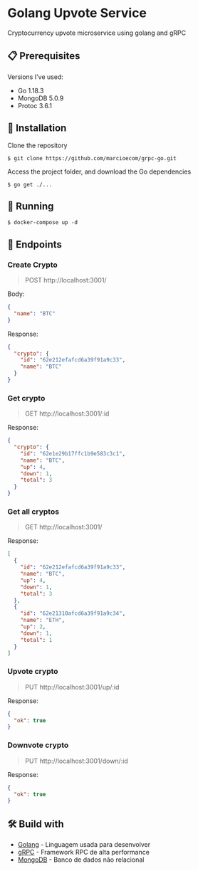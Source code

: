 # Golang Upvote Service

Cryptocurrency upvote microservice using golang and gRPC

## 📋 Prerequisites
Versions I've used:
- Go 1.18.3
- MongoDB 5.0.9
- Protoc 3.6.1

## 🔧 Installation

Clone the repository

```
$ git clone https://github.com/marcioecom/grpc-go.git
```

Access the project folder, and download the Go dependencies

```
$ go get ./...
```

## 🚀 Running

```
$ docker-compose up -d
```

## 📄 Endpoints

### Create Crypto
> POST http://localhost:3001/ 

Body:
~~~~json
{
  "name": "BTC"
}
~~~~
Response:
~~~~json
{
  "crypto": {
    "id": "62e212efafcd6a39f91a9c33",
    "name": "BTC"
  }
}
~~~~

### Get crypto
> GET http://localhost:3001/:id

Response:
~~~~json
{
  "crypto": {
    "id": "62e1e29b17ffc1b9e583c3c1",
    "name": "BTC",
    "up": 4,
    "down": 1,
    "total": 3
  }
}
~~~~

### Get all cryptos
> GET http://localhost:3001/

Response:
~~~~json
[
  {
    "id": "62e212efafcd6a39f91a9c33",
    "name": "BTC",
    "up": 4,
    "down": 1,
    "total": 3
  },
  {
    "id": "62e21310afcd6a39f91a9c34",
    "name": "ETH",
    "up": 2,
    "down": 1,
    "total": 1
  }
]
~~~~

### Upvote crypto
> PUT http://localhost:3001/up/:id

Response:
~~~~json
{
  "ok": true
}
~~~~

### Downvote crypto
> PUT http://localhost:3001/down/:id

Response:
~~~~json
{
  "ok": true
}
~~~~

## 🛠️ Build with

* [Golang](https://go.dev/) - Linguagem usada para desenvolver
* [gRPC](https://grpc.io/) - Framework RPC de alta performance
* [MongoDB](https://rometools.github.io/rome/) - Banco de dados não relacional
